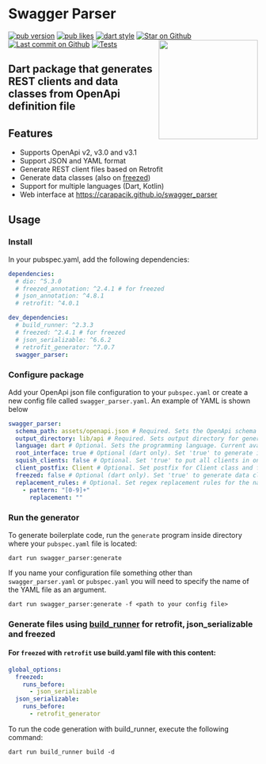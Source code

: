 # Swagger Parser
[![pub version](https://img.shields.io/pub/v/swagger_parser?logo=dart)](https://pub.dev/packages/swagger_parser)
[![pub likes](https://img.shields.io/pub/likes/swagger_parser?logo=dart)](https://pub.dev/packages/swagger_parser)
[![dart style](https://img.shields.io/badge/style-carapacik__lints%20-brightgreen?logo=dart)](https://pub.dev/packages/carapacik_lints)
[![Star on Github](https://img.shields.io/github/stars/Carapacik/swagger_parser?logo=github)](https://github.com/Carapacik/swagger_parser)
[![Last commit on Github](https://img.shields.io/github/last-commit/Carapacik/swagger_parser?logo=github)](https://github.com/Carapacik/swagger_parser)
[![Tests](https://github.com/Carapacik/swagger_parser/actions/workflows/tests.yml/badge.svg?branch=main)](https://github.com/Carapacik/swagger_parser/actions/workflows/tests.yml)
<a href="https://omega-r.com/"><img src="https://raw.githubusercontent.com/Carapacik/swagger_parser/main/.github/readme/omega_logo.png" width="200" align="right"/></a>

## Dart package that generates REST clients and data classes from OpenApi definition file

## Features

- Supports OpenApi v2, v3.0 and v3.1
- Support JSON and YAML format
- Generate REST client files based on Retrofit
- Generate data classes (also on [freezed](https://pub.dev/packages/freezed))
- Support for multiple languages (Dart, Kotlin)
- Web interface at https://carapacik.github.io/swagger_parser

## Usage

### Install

In your pubspec.yaml, add the following dependencies:

```yaml
dependencies:
  # dio: ^5.3.0
  # freezed_annotation: ^2.4.1 # for freezed
  # json_annotation: ^4.8.1
  # retrofit: ^4.0.1

dev_dependencies:
  # build_runner: ^2.3.3
  # freezed: ^2.4.1 # for freezed
  # json_serializable: ^6.6.2
  # retrofit_generator: ^7.0.7
  swagger_parser:
```

### Configure package

Add your OpenApi json file configuration to your `pubspec.yaml` or create a new config file called `swagger_parser.yaml`.
An example of YAML is shown below

```yaml
swagger_parser:
  schema_path: assets/openapi.json # Required. Sets the OpenApi schema path directory for api definition
  output_directory: lib/api # Required. Sets output directory for generated files (Clients and Dtos)
  language: dart # Optional. Sets the programming language. Current available languages are: dart, kotlin. Default: dart
  root_interface: true # Optional (dart only). Set 'true' to generate interface with all clients instances. Default: true
  squish_clients: false # Optional. Set 'true' to put all clients in one folder. Default: false
  client_postfix: Client # Optional. Set postfix for Client class and file. Default: Client
  freezed: false # Optional (dart only). Set 'true' to generate data classes using freezed package. Default: false
  replacement_rules: # Optional. Set regex replacement rules for the names of the generated classes/enums. All rules are applied in order.
    - pattern: "[0-9]+"
      replacement: ""
```


### Run the generator
To generate boilerplate code, run the `generate` program inside directory where your `pubspec.yaml` file is located:
```shell
dart run swagger_parser:generate
```
If you name your configuration file something other than `swagger_parser.yaml` or `pubspec.yaml` 
you will need to specify the name of the YAML file as an argument.

```shell
dart run swagger_parser:generate -f <path to your config file>
```

### Generate files using [build_runner](https://pub.dev/packages/build_runner) for retrofit, json_serializable and freezed
#### For `freezed` with `retrofit` use build.yaml file with this content:
```yaml
global_options:
  freezed:
    runs_before:
      - json_serializable
  json_serializable:
    runs_before:
      - retrofit_generator
```
To run the code generation with build_runner, execute the following command:
```shell
dart run build_runner build -d
```
